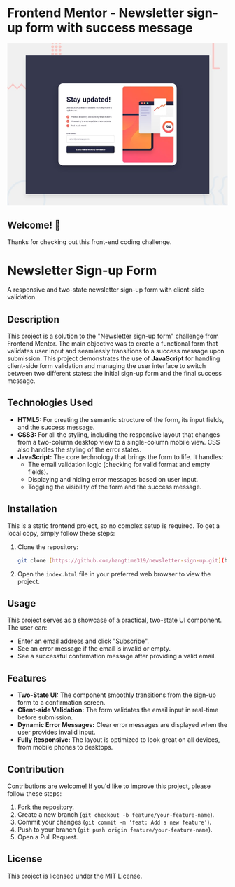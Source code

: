# Frontend Mentor - Newsletter sign-up form with success message

![Design preview for the Newsletter sign-up form with success message coding challenge](./design/desktop-preview.jpg)

## Welcome! 👋

Thanks for checking out this front-end coding challenge.

# Newsletter Sign-up Form

A responsive and two-state newsletter sign-up form with client-side validation.

## Description

This project is a solution to the "Newsletter sign-up form" challenge from Frontend Mentor. The main objective was to create a functional form that validates user input and seamlessly transitions to a success message upon submission. This project demonstrates the use of **JavaScript** for handling client-side form validation and managing the user interface to switch between two different states: the initial sign-up form and the final success message.

## Technologies Used

* **HTML5:** For creating the semantic structure of the form, its input fields, and the success message.
* **CSS3:** For all the styling, including the responsive layout that changes from a two-column desktop view to a single-column mobile view. CSS also handles the styling of the error states.
* **JavaScript:** The core technology that brings the form to life. It handles:
    * The email validation logic (checking for valid format and empty fields).
    * Displaying and hiding error messages based on user input.
    * Toggling the visibility of the form and the success message.

## Installation

This is a static frontend project, so no complex setup is required. To get a local copy, simply follow these steps:

1.  Clone the repository:
    ```bash
    git clone [https://github.com/hangtime319/newsletter-sign-up.git](https://github.com/hangtime319/newsletter-sign-up.git)
    ```
2.  Open the `index.html` file in your preferred web browser to view the project.

## Usage

This project serves as a showcase of a practical, two-state UI component. The user can:
* Enter an email address and click "Subscribe".
* See an error message if the email is invalid or empty.
* See a successful confirmation message after providing a valid email.

## Features

* **Two-State UI:** The component smoothly transitions from the sign-up form to a confirmation screen.
* **Client-side Validation:** The form validates the email input in real-time before submission.
* **Dynamic Error Messages:** Clear error messages are displayed when the user provides invalid input.
* **Fully Responsive:** The layout is optimized to look great on all devices, from mobile phones to desktops.

## Contribution

Contributions are welcome! If you'd like to improve this project, please follow these steps:

1.  Fork the repository.
2.  Create a new branch (`git checkout -b feature/your-feature-name`).
3.  Commit your changes (`git commit -m 'feat: Add a new feature'`).
4.  Push to your branch (`git push origin feature/your-feature-name`).
5.  Open a Pull Request.

## License

This project is licensed under the MIT License.
